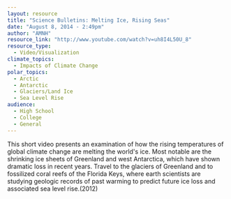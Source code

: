 ```yaml
---
layout: resource
title: "Science Bulletins: Melting Ice, Rising Seas"
date: "August 8, 2014 - 2:49pm"
author: "AMNH"
resource_link: "http://www.youtube.com/watch?v=uh8I4L50U_8"
resource_type:
  - Video/Visualization
climate_topics:
  - Impacts of Climate Change
polar_topics:
  - Arctic
  - Antarctic
  - Glaciers/Land Ice
  - Sea Level Rise
audience:
  - High School
  - College
  - General
---
```


This short video presents an examination of how the rising temperatures of global climate change are melting the world's ice. Most notable are the shrinking ice sheets of Greenland and west Antarctica, which have shown dramatic loss in recent years. Travel to the glaciers of Greenland and to fossilized coral reefs of the Florida Keys, where earth scientists are studying geologic records of past warming to predict future ice loss and associated sea level rise.(2012)